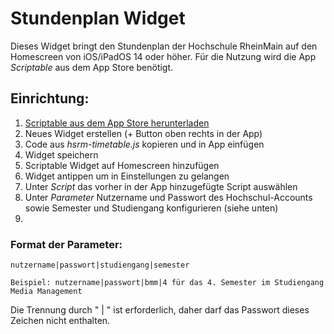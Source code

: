 # Stundenplan Widget

Dieses Widget bringt den Stundenplan der Hochschule RheinMain auf den Homescreen von iOS/iPadOS 14 oder höher.
Für die Nutzung wird die App *Scriptable* aus dem App Store benötigt.

## Einrichtung:

1. [Scriptable aus dem App Store herunterladen](https://apps.apple.com/de/app/scriptable/id1405459188)
2. Neues Widget erstellen (+ Button oben rechts in der App)
3. Code aus *hsrm-timetable.js* kopieren und in App einfügen
4. Widget speichern
5. Scriptable Widget auf Homescreen hinzufügen
6. Widget antippen um in Einstellungen zu gelangen
7. Unter *Script* das vorher in der App hinzugefügte Script auswählen
8. Unter *Parameter* Nutzername und Passwort des Hochschul-Accounts sowie Semester und Studiengang konfigurieren (siehe unten)
9. 
### Format der Parameter:
```
nutzername|passwort|studiengang|semester

Beispiel: nutzername|passwort|bmm|4 für das 4. Semester im Studiengang Media Management
```
Die Trennung durch " | " ist erforderlich, daher darf das Passwort dieses Zeichen nicht enthalten.